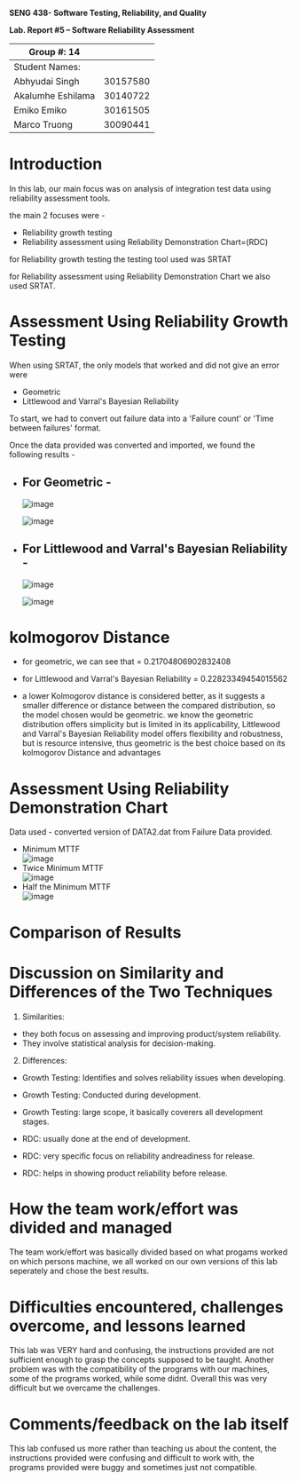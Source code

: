 **SENG 438- Software Testing, Reliability, and Quality**

**Lab. Report \#5 – Software Reliability Assessment**

| Group \#: 14            |     |
| --------------        | --- |
| Student Names:        |     |
| Abhyudai Singh        | 30157580 |
| Akalumhe Eshilama     | 30140722 |
| Emiko Emiko           | 30161505 |
| Marco Truong          | 30090441 |

# Introduction
In this lab, our main focus was on  analysis of integration test data using reliability assessment tools.

the main 2 focuses were -
* Reliability growth testing
* Reliability assessment using Reliability Demonstration Chart=(RDC)

for Reliability growth testing the testing tool used was SRTAT

for Reliability assessment using Reliability Demonstration Chart we also used SRTAT.
# 

# Assessment Using Reliability Growth Testing 
When using SRTAT, the only models that worked and did not give an error were

* Geometric
* Littlewood and Varral's Bayesian Reliability

To start, we had to convert out failure data into a 'Failure count' or 'Time between failures' format.

Once the data provided was converted and imported, we found the following results - 

* ## For Geometric - 
  ![image](https://github.com/seng438-winter-2024/seng438-a5-emiko47/assets/95217195/70465a98-28c8-4245-926a-43929e09f4a7)
  
  ![image](https://github.com/seng438-winter-2024/seng438-a5-emiko47/assets/95217195/ef8f02c3-ea4f-4b6b-a795-b91c3db85eb6)

  
* ## For Littlewood and Varral's Bayesian Reliability - 

  ![image](https://github.com/seng438-winter-2024/seng438-a5-emiko47/assets/95217195/b6b5617f-ac65-415a-af95-270b4af08cd8)

  ![image](https://github.com/seng438-winter-2024/seng438-a5-emiko47/assets/95217195/cd918a42-5112-4a5c-88b9-726a2a016c4c)

# kolmogorov Distance
* for geometric, we can see that = 0.21704806902832408 
* for Littlewood and Varral's Bayesian Reliability = 0.22823349454015562

* a lower Kolmogorov distance is considered better, as it suggests a smaller difference or distance between the compared distribution, so the model chosen would be geometric. we know the geometric distribution offers simplicity but is limited in its applicability, Littlewood and Varral's Bayesian Reliability model offers flexibility and robustness, but is resource intensive, thus geometric is the best choice based on its kolmogorov Distance and advantages
   

# Assessment Using Reliability Demonstration Chart 
Data used - converted version of DATA2.dat from Failure Data provided.

* Minimum MTTF \
![image](https://github.com/seng438-winter-2024/seng438-a5-emiko47/assets/95217195/4720e9c3-a2a9-4e4d-9286-0cbf3c037557)
* Twice Minimum MTTF \
![image](https://github.com/seng438-winter-2024/seng438-a5-emiko47/assets/95217195/bd44232b-f8df-4fdf-8214-951a38c0478d)
* Half the Minimum MTTF \
![image](https://github.com/seng438-winter-2024/seng438-a5-emiko47/assets/95217195/9fb70f40-5797-4397-b200-3872c8a16317)

# 

# Comparison of Results


# Discussion on Similarity and Differences of the Two Techniques
1. Similarities:
* they both focus on assessing and improving product/system reliability.
* They involve statistical analysis for decision-making.

2. Differences:
* Growth Testing: Identifies and solves reliability issues when developing.
* Growth Testing: Conducted during development.
* Growth Testing: large scope, it basically coverers all development stages.


* RDC: usually done at the end of development.
* RDC: very specific focus on reliability andreadiness for release.
* RDC: helps in showing product reliability before release.
  
# How the team work/effort was divided and managed
The team work/effort was basically divided based on what progams worked on which persons machine, we all worked on our own versions of this lab seperately and chose the best results.
# 

# Difficulties encountered, challenges overcome, and lessons learned
This lab was VERY hard and confusing, the instructions provided are not sufficient enough to grasp the concepts supposed to be taught. Another problem was with the compatibility of the programs with our machines, some of the programs worked, while some didnt. Overall this was very difficult but we overcame the challenges.
# Comments/feedback on the lab itself
This lab confused us more rather than teaching us about the content, the instructions provided were confusing and difficult to work with, the programs provided were buggy and sometimes just not compatible. 

